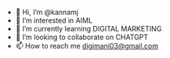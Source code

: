 - 👋 Hi, I’m @kannamj
- 👀 I’m interested in AIML
- 🌱 I’m currently learning DIGITAL MARKETING
- 💞️ I’m looking to collaborate on CHATGPT
- 📫 How to reach me digimani03@gmail.com

<!---
kannamj/kannamj is a ✨ special ✨ repository because its `README.md` (this file) appears on your GitHub profile.
You can click the Preview link to take a look at your changes.
--->
